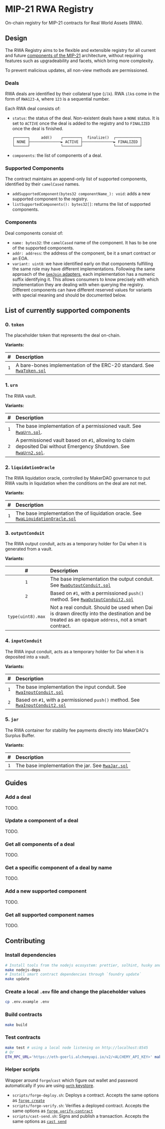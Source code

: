 # MIP-21 RWA Registry

On-chain registry for MIP-21 contracts for Real World Assets (RWA).

## Design

The RWA Registry aims to be flexible and extensible registry for all current and future [components of the
MIP-21](https://github.com/clio-finance/mip21-toolkit) architecture, without requiring features such as upgradeability
and facets, which bring more complexity.

To prevent malicious updates, all non-view methods are permissioned.

### Deals

RWA deals are identified by their collateral type (`ilk`). RWA `ilk`s come in the form of `RWA123-A`, where `123` is a
sequential number.

Each RWA deal consists of:

- `status`: the status of the deal. Non-existent deals have a `NONE` status. It is set to `ACTIVE` once the deal is
  added to the registry and to `FINALIZED` once the deal is finished.
  ```
  ┌──────┐     add()    ┌────────┐  finalize()  ┌───────────┐
  │ NONE ├──────────────► ACTIVE ├──────────────► FINALIZED │
  └──────┘              └────────┘              └───────────┘
  ```
- `components`: the list of components of a deal.

### Supported Components

The contract maintains an append-only list of supported components, identified by their `camelCased` names.

- `addSupportedComponent(bytes32 componentName_): void`: adds a new supported component to the registry.
- `listSupportedComponents(): bytes32[]`: returns the list of supported components.

### Components

Deal components consist of:

- `name: bytes32`: the `camelCased` name of the component. It has to be one of the supported components.
- `addr: address`: the address of the component, be it a smart contract or an EOA.
- `variant: uint8`: we have identified early on that components fulfilling the same role may have different
  implementations. Following the same approach of the [`GemJoin` adapters](https://github.com/makerdao/dss-gem-joins/),
  each implementation has a numeric suffix identifying it. This allows consumers to know precisely with which
  implementation they are dealing with when querying the registry. Different components can have different reserved
  values for variants with special meaning and should be documented below.

## List of currently supported components

### 0. `token`

The placeholder token that represents the deal on-chain.

**Variants:**

|  #  | Description                                                                                                                                                 |
| :-: | :---------------------------------------------------------------------------------------------------------------------------------------------------------- |
| `1` | A bare-bones implementation of the ERC-20 standard. See [`RwaToken.sol`](https://github.com/clio-finance/mip21-toolkit/blob/master/src/tokens/RwaToken.sol) |

### 1. `urn`

The RWA vault.

**Variants:**

|  #  | Description                                                                                                                    |
| :-: | :----------------------------------------------------------------------------------------------------------------------------- |
| `1` | The base implementation of a permissioned vault. See [`RwaUrn.sol`][rwa-urn].                                                  |
| `2` | A permissioned vault based on `#1`, allowing to claim deposited Dai without Emergency Shutdown. See [`RwaUrn2.sol`][rwa-urn2]. |

[rwa-urn]: https://github.com/clio-finance/mip21-toolkit/blob/master/src/urns/RwaUrn.sol
[rwa-urn2]: https://github.com/clio-finance/mip21-toolkit/blob/master/src/urns/RwaUrn2.sol

### 2. `liquidationOracle`

The RWA liquidation oracle, controlled by MakerDAO governance to put RWA vaults in liquidation when the conditions on
the deal are not met.

**Variants:**

|  #  | Description                                                                                                 |
| :-: | :---------------------------------------------------------------------------------------------------------- |
| `1` | The base implementation the of liquidation oracle. See [`RwaLiquidationOracle.sol`][rwa-liquidation-oracle] |

[rwa-liquidation-oracle]: https://github.com/clio-finance/mip21-toolkit/blob/master/src/oracles/RwaLiquidationOracle.sol

### 3. `outputConduit`

The RWA output conduit, acts as a temporary holder for Dai when it is generated from a vault.

**Variants:**

|         #         | Description                                                                                                                                     |
| :---------------: | :---------------------------------------------------------------------------------------------------------------------------------------------- |
|        `1`        | The base implementation the output conduit. See [`RwaOutputConduit.sol`][rwa-output-conduit]                                                    |
|        `2`        | Based on `#1`, with a permissioned `push()` method. See [`RwaOutputConduit2.sol`][rwa-output-conduit2]                                          |
| `type(uint8).max` | Not a real conduit. Should be used when Dai is drawn directly into the destination and be treated as an opaque `address`, not a smart contract. |

[rwa-output-conduit]: https://github.com/clio-finance/mip21-toolkit/blob/master/src/conduits/RwaOutputConduit.sol
[rwa-output-conduit2]: https://github.com/clio-finance/mip21-toolkit/blob/master/src/conduits/RwaOutputConduit2.sol

### 4. `inputConduit`

The RWA input conduit, acts as a temporary holder for Dai when it is deposited into a vault.

**Variants:**

|  #  | Description                                                                                          |
| :-: | :--------------------------------------------------------------------------------------------------- |
| `1` | The base implementation the input conduit. See [`RwaInputConduit.sol`][rwa-input-conduit]            |
| `2` | Based on `#1`, with a permissioned `push()` method. See [`RwaInputConduit2.sol`][rwa-input-conduit2] |

[rwa-input-conduit]: https://github.com/clio-finance/mip21-toolkit/blob/master/src/conduits/RwaInputConduit.sol
[rwa-input-conduit2]: https://github.com/clio-finance/mip21-toolkit/blob/master/src/conduits/RwaInputConduit2.sol

### 5. `jar`

The RWA container for stability fee payments directly into MakerDAO's Surplus Buffer.

**Variants:**

|  #  | Description                                                  |
| :-: | :----------------------------------------------------------- |
| `1` | The base implementation the jar. See [`RwaJar.sol`][rwa-jar] |

[rwa-jar]: https://github.com/clio-finance/mip21-toolkit/blob/master/src/jars/RwaJar.sol

## Guides

### Add a deal

TODO.

### Update a component of a deal

TODO.

### Get all components of a deal

TODO.

### Get a specific component of a deal by name

TODO.

### Add a new supported component

TODO.

### Get all supported component names

TODO.

## Contributing

### Install dependencies

```bash
# Install tools from the nodejs ecosystem: prettier, solhint, husky and lint-staged
make nodejs-deps
# Install smart contract dependencies through `foundry update`
make update
```

### Create a local `.env` file and change the placeholder values

```bash
cp .env.example .env
```

### Build contracts

```bash
make build
```

### Test contracts

```bash
make test # using a local node listening on http://localhost:8545
# Or
ETH_RPC_URL='https://eth-goerli.alchemyapi.io/v2/<ALCHEMY_API_KEY>' make test # using a remote node
```

### Helper scripts

Wrapper around `forge`/`cast` which figure out wallet and password automatically if you are using [`geth` keystore](https://geth.ethereum.org/docs/interface/managing-your-accounts).

- `scripts/forge-deploy.sh`: Deploys a contract. Accepts the same options as [`forge create`](https://book.getfoundry.sh/reference/forge/forge-create.html)
- `scripts/forge-verify.sh`: Verifies a deployed contract. Accepts the same options as [`forge verify-contract`](https://book.getfoundry.sh/reference/forge/forge-verify-contract.html)
- `scripts/cast-send.sh`: Signs and publish a transaction. Accepts the same options as [`cast send`](https://book.getfoundry.sh/reference/cast/cast-send.html)
